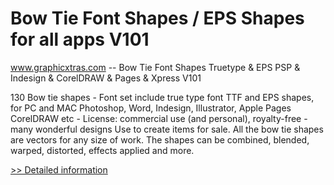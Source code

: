 # Bow Tie Font Shapes / EPS Shapes for all apps V101
www.graphicxtras.com -- Bow Tie Font Shapes Truetype & EPS PSP & Indesign & CorelDRAW & Pages & Xpress V101

130 Bow tie shapes - Font set include true type font TTF and EPS shapes, for PC and MAC Photoshop, Word, Indesign, Illustrator, Apple Pages CorelDRAW etc - License: commercial use (and personal), royalty-free - many wonderful designs Use to create items for sale. All the bow tie shapes are vectors for any size of work. The shapes can be combined, blended, warped, distorted, effects applied and more.
 
[>> Detailed information](https://secure.shareit.com/shareit/product.html?productid=300469376&affiliateid=200057808)